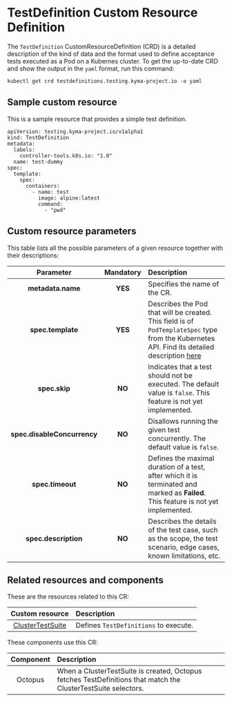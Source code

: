 # TestDefinition Custom Resource Definition

The `TestDefinition` CustomResourceDefinition (CRD) is a detailed description of the kind of data and the format used to define acceptance tests executed as a Pod 
on a Kubernes cluster. 
To get the up-to-date CRD and show the output in the `yaml` format, run this command:

```
kubectl get crd testdefinitions.testing.kyma-project.io -o yaml
```

## Sample custom resource
This is a sample resource that provides a simple test definition. 

```
apiVersion: testing.kyma-project.io/v1alpha1
kind: TestDefinition
metadata:
  labels:
    controller-tools.k8s.io: "1.0"
  name: test-dummy
spec:
  template:
    spec:
      containers:
        - name: test
          image: alpine:latest
          command:
            - "pwd"
```

## Custom resource parameters

This table lists all the possible parameters of a given resource together with their descriptions:


| Parameter   |      Mandatory      |  Description |
|:-----------:|:-------------------:|:-------------|
| **metadata.name** |    **YES**   | Specifies the name of the CR. |
| **spec.template** |    **YES**   | Describes the Pod that will be created. This field is of `PodTemplateSpec` type from the Kubernetes API. Find its detailed description [here](https://kubernetes.io/docs/reference/generated/kubernetes-api/v1.11/#podtemplatespec-v1-core)  |
| **spec.skip**     |    **NO**    | Indicates that a test should not be executed. The default value is `false`. This feature is not yet implemented. |
| **spec.disableConcurrency** | **NO** | Disallows running the given test concurrently. The default value is `false`. 
| **spec.timeout** | **NO** | Defines the maximal duration of a test, after which it is terminated and marked as **Failed**. This feature is not yet implemented.
| **spec.description** | **NO** | Describes the details of the test case, such as the scope, the test scenario, edge cases, known limitations, etc.


## Related resources and components

These are the resources related to this CR:

| Custom resource |   Description |
|:----------:|:------|
| [ClusterTestSuite](./crd-cluster-test-suite.md) |  Defines `TestDefinitions` to execute.  |

These components use this CR:

| Component   |   Description |
|:----------:|:------|
| Octopus |  When a ClusterTestSuite is created, Octopus fetches TestDefinitions that match the ClusterTestSuite selectors.  |
